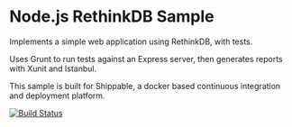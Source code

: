 Node.js RethinkDB Sample
=================

Implements a simple web application using RethinkDB, with tests.

Uses Grunt to run tests against an Express server, then generates reports with Xunit and Istanbul.

This sample is built for Shippable, a docker based continuous integration and deployment platform.

[![Build Status](https://api.shippable.com/projects/54dd83ef5ab6cc13528bcfe2/badge?branchName=master)](https://app.shippable.com/projects/54dd83ef5ab6cc13528bcfe2/builds/latest)

